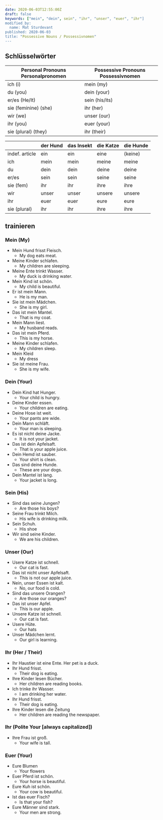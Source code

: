 ```yaml
---
date: 2020-06-03T12:55:00Z
draft: false
keywords: ["mein", "dein", sein", "ihr", "unser", "euer", "ihr"]
modified_by:
  name: Mat Sturdevant
published: 2020-06-03
title: "Possessive Nouns / Possessivnomen"
---
```


## Schlüsselwörter
| Personal Pronouns Personalpronomen | Possessive Pronouns Possessivnomen |
|------------------------------------|------------------------------------|
| ich (i)                            | mein (my)                          |
| du  (you)                          | dein (your)                        |
| er/es (He/It)                      | sein (his/its)                     |
| sie (feminine) (she)               | ihr  (her)                         |
| wir (we)                           | unser (our)                        |
| ihr (you)                          | euer (your)                        |
| sie (plural) (they)                | ihr (their)                          |

|                | der Hund | das Insekt | die Katze | die Hunde |
|----------------|----------|------------|-----------|-----------|
| indef. article | ein      | ein        | eine      | (keine)   |
| ich            | mein     | mein       | meine     | meine     |
| du             | dein     | dein       | deine     | deine     |
| er/es          | sein     | sein       | seine     | seine     |
| sie (fem)      | ihr      | ihr        | ihre      | ihre      |
| wir            | unser    | unser      | unsere    | unsere    |
| ihr            | euer     | euer       | eure      | eure      |
| sie (plural)   | ihr      | ihr        | ihre      | ihre      |

## trainieren

### Mein (My)
* Mein Hund frisst Fleisch.
  * My dog eats meat.
* Meine Kinder schlafen.
  * My children are sleeping.
* Meine Ente trinkt Wasser.
  * My duck is drinking water.
* Mein Kind ist schön.
  * My child is beautiful.
* Er ist mein Mann.
  * He is my man.
* Sie ist mein Mädchen.
  * She is my girl.
* Das ist mein Mantel.
  * That is my coat.
* Mein Mann liest.
  * My husband reads.
* Das ist mein Pferd.
  * This is my horse.
* Meine Kinder schlafen.
  * My children sleep.
* Mein Kleid
  * My dress
* Sie ist meine Frau.
  * She is my wife.

### Dein (Your)
* Dein Kind hat Hunger.
  * Your child is hungry.
* Deine Kinder essen.
  * Your children are eating.
* Deine Hose ist weit.
  * Your pants are wide.
* Dein Mann schläft.
  * Your man is sleeping.
* Es ist nicht deine Jacke.
  * It is not your jacket.
* Das ist dein Apfelsaft.
  * That is your apple juice.
* Dein Hemd ist sauber.
  * Your shirt is clean.
* Das sind deine Hunde.
  * These are your dogs.
* Dein Mantel ist lang.
  * Your jacket is long.

### Sein (His)
* Sind das seine Jungen?
  * Are those his boys?
* Seine Frau trinkt Milch.
  * His wife is drinking milk.
* Sein Schuh.
  * His shoe
* Wir sind seine Kinder.
  * We are his children.

### Unser (Our)
* Usere Katze ist schnell.
  * Our cat is fast.
* Das ist nicht unser Apfelsaft.
  * This is not our apple juice.
* Nein, unser Essen ist kalt.
  * No, our food is cold.
* Sind das unsere Orangen?
  * Are those our oranges?
* Das ist unser Apfel.
  * This is our apple.
* Unsere Katze ist schnell.
  * Our cat is fast.
* Usere Hüte.
  * Our hats
* Unser Mädchen lernt.
  * Our girl is learning.

### Ihr (Her / Their)
* Ihr Haustier ist eine Ente.
  Her pet is a duck.
* Ihr Hund frisst.
  * Their dog is eating.
* Ihre Kinder lesen Bücher.
  * Her children are reading books.
* Ich trinke ihr Wasser.
  * I am drinking her water.
* Ihr Hund frisst.
  * Their dog is eating.
* Ihre Kinder lesen die Zeitung
  * Her children are reading the newspaper.

### Ihr (Polite Your [always capitalized])
* Ihre Frau ist groß.
  * Your wife is tall.

### Euer (Your)
* Eure Blumen
  * Your flowers
* Euer Pferd ist schön.
  * Your horse is beautiful.
* Eure Kuh ist schön.
  * Your cow is beautiful.
* Ist das euer Fisch?
  * Is that your fish?
* Eure Männer sind stark.
  * Your men are strong.
